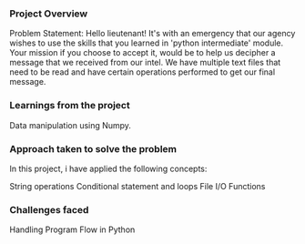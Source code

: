 ### Project Overview

 Problem Statement:
       Hello lieutenant! It's with an emergency that our agency wishes to use the skills that you learned in 'python intermediate' module. Your mission if you choose to accept it, would be to help us decipher a message that we received from our intel. We have multiple text files that need to be read and have certain operations performed to get our final message.



### Learnings from the project

 Data manipulation using Numpy.


### Approach taken to solve the problem

 In this project, i have  applied the following concepts:

String operations
Conditional statement and loops
File I/O
Functions
 


### Challenges faced

 Handling Program Flow in Python


